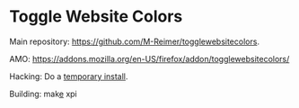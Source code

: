 Toggle Website Colors
====================

Main repository: https://github.com/M-Reimer/togglewebsitecolors.

AMO: https://addons.mozilla.org/en-US/firefox/addon/togglewebsitecolors/

Hacking: Do a [temporary install](https://developer.mozilla.org/en-US/Add-ons/WebExtensions/Temporary_Installation_in_Firefox).

Building: mak[e](https://www.gnu.org/software/make/) xpi
